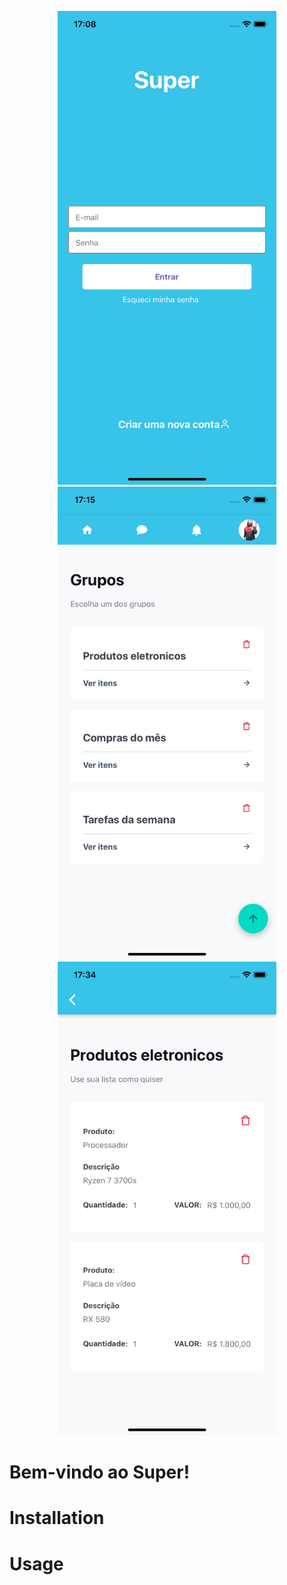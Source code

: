 <p align="center">
  <img src="/src/img/Login.png" width="350" title="hover text">
  <img src="/src/img/Grupos.png" width="350" title="hover text">
  <img src="/src/img/Itens.png" width="350" title="hover text">
</p>

# Bem-vindo ao Super!

# Installation

# Usage
